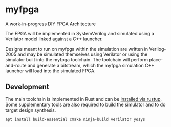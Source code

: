 
# myfpga

A work-in-progress DIY FPGA Architecture

The FPGA will be implemented in SystemVerilog and simulated using a Verilator
model linked against a C++ launcher.

Designs meant to run on myfpga within the simulation are written in Verilog-2005
and may be simulated themselves using Verilator or using the simulator
built into the myfpga toolchain.
The toolchain will perform place-and-route and generate a bitstream,
which the myfpga simulation C++ launcher will load into the simulated FPGA.


## Development

The main toolchain is implemented in Rust and can be
[installed via rustup](https://www.rust-lang.org/learn/get-started).
Some supplementary tools are also required to build the simulator
and to do target design synthesis.

```
apt install build-essential cmake ninja-build verilator yosys
```
